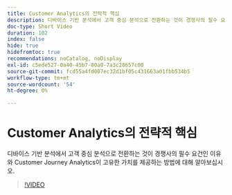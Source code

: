 ```yaml
---
title: Customer Analytics의 전략적 핵심
description: 디바이스 기반 분석에서 고객 중심 분석으로 전환하는 것이 경쟁사의 필수 요건인 이유와 Customer Journey Analytics이 고유한 가치를 제공하는 방법에 대해 알아보십시오.
doc-type: Short Video
duration: 102
index: false
hide: true
hidefromtoc: true
recommendations: noCatalog, noDisplay
exl-id: c5ede527-0a40-45b7-80a0-7a3c28657c00
source-git-commit: fcd55a4fd007ec32d1bf05c431663a01fbb534b5
workflow-type: tm+mt
source-wordcount: '54'
ht-degree: 0%

---
```


# Customer Analytics의 전략적 핵심

디바이스 기반 분석에서 고객 중심 분석으로 전환하는 것이 경쟁사의 필수 요건인 이유와 Customer Journey Analytics이 고유한 가치를 제공하는 방법에 대해 알아보십시오.

<!-- 62_S112_3442459_101_the-strategic-imperative-of-customer-analytics -->
>[!VIDEO](https://video.tv.adobe.com/v/3463008/?learn=on&enablevpops=true&captions=kor)
